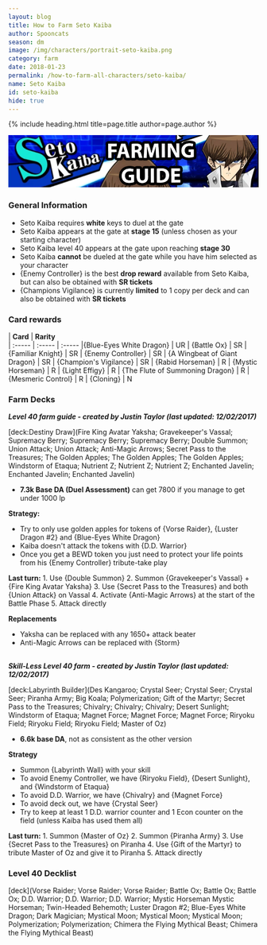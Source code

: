 ```yaml
---
layout: blog
title: How to Farm Seto Kaiba
author: Spooncats
season: dm
image: /img/characters/portrait-seto-kaiba.png
category: farm
date: 2018-01-23
permalink: /how-to-farm-all-characters/seto-kaiba/
name: Seto Kaiba
id: seto-kaiba
hide: true
---
```


{% include heading.html title=page.title author=page.author %}

![Kaiba Banner](/img/events/kaiba.png)

### General Information
* Seto Kaiba requires **white** keys to duel at the gate
* Seto Kaiba appears at the gate at **stage 15** (unless chosen as your starting character)
* Seto Kaiba level 40 appears at the gate upon reaching **stage 30**
* Seto Kaiba **cannot** be dueled at the gate while you have him selected as your character
* {Enemy Controller} is the best **drop reward** available from Seto Kaiba, but can also be obtained with **SR tickets**
* {Champions Vigilance} is currently **limited** to 1 copy per deck and can also be obtained with **SR tickets**
 
### Card rewards

| **Card** |  **Rarity**  
| :----- | :----- | :----- 
|{Blue-Eyes White Dragon} | UR
| {Battle Ox} | SR
| {Familiar Knight} | SR
| {Enemy Controller} | SR
| {A Wingbeat of Giant Dragon} | SR
| {Champion's Vigilance} | SR
| {Rabid Horseman} | R
| {Mystic Horseman} | R
| {Light Effigy} | R
| {The Flute of Summoning Dragon} | R
| {Mesmeric Control} | R
| {Cloning} | N


### Farm Decks
***Level 40 farm guide - created by Justin Taylor (last updated: 12/02/2017)***

[deck:Destiny Draw](Fire King Avatar Yaksha; Gravekeeper's Vassal; Supremacy Berry; Supremacy Berry; Supremacy Berry; Double Summon; Union Attack; Union Attack; Anti-Magic Arrows; Secret Pass to the Treasures; The Golden Apples; The Golden Apples; The Golden Apples; Windstorm of Etaqua; Nutrient Z; Nutrient Z; Nutrient Z; Enchanted Javelin; Enchanted Javelin; Enchanted Javelin)

* **7.3k Base DA (Duel Assessment)** can get 7800 if you manage to get under 1000 lp

**Strategy:**
* Try to only use golden apples for tokens of {Vorse Raider}, {Luster Dragon #2} and {Blue-Eyes White Dragon}
* Kaiba doesn't attack the tokens with {D.D. Warrior}
* Once you get a BEWD token you just need to protect your life points from his {Enemy Controller} tribute-take play

**Last turn:** 
		1. Use {Double Summon}
		2. Summon {Gravekeeper's Vassal} + {Fire King Avatar Yaksha}
		3. Use {Secret Pass to the Treasures} and both {Union Attack} on Vassal 
		4. Activate {Anti-Magic Arrows} at the start of the Battle Phase
		5. Attack directly 
	
**Replacements**
* Yaksha can be replaced with any 1650+ attack beater 
* Anti-Magic Arrows can be replaced with {Storm}
##
***Skill-Less Level 40 farm - created by Justin Taylor (last updated: 12/02/2017)***

[deck:Labyrinth Builder](Des Kangaroo; Crystal Seer; Crystal Seer; Crystal Seer; Piranha Army; Big Koala; Polymerization; Gift of the Martyr; Secret Pass to the Treasures; Chivalry; Chivalry; Chivalry; Desert Sunlight; Windstorm of Etaqua; Magnet Force; Magnet Force; Magnet Force; Riryoku Field; Riryoku Field; Riryoku Field; Master of Oz)

* **6.6k base DA**, not as consistent as the other version

**Strategy**
* Summon {Labyrinth Wall} with your skill
* To avoid Enemy Controller, we have {Riryoku Field}, {Desert Sunlight}, and {Windstorm of Etaqua}
* To avoid D.D. Warrior, we have {Chivalry} and {Magnet Force}
* To avoid deck out, we have {Crystal Seer}
* Try to keep at least 1 D.D. warrior counter and 1 Econ counter on the field (unless Kaiba has used them all)

**Last turn:** 
		1. Summon {Master of Oz}
		2. Summon {Piranha Army} 
		3. Use {Secret Pass to the Treasures}  on Piranha
		4. Use {Gift of the Martyr} to tribute Master of Oz and give it to Piranha
		5. Attack directly
 
### Level 40 Decklist

[deck](Vorse Raider; Vorse Raider; Vorse Raider; Battle Ox; Battle Ox; Battle Ox; D.D. Warrior; D.D. Warrior; D.D. Warrior; Mystic Horseman Mystic Horseman; Twin-Headed Behemoth; Luster Dragon #2; Blue-Eyes White Dragon; Dark Magician; Mystical Moon; Mystical Moon; Mystical Moon; Polymerization; Polymerization; Chimera the Flying Mythical Beast; Chimera the Flying Mythical Beast)
